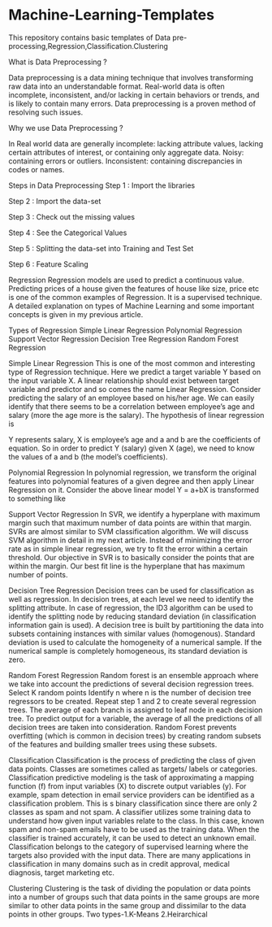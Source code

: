 # Machine-Learning-Templates
This repository contains basic templates of Data pre-processing,Regression,Classification.Clustering

What is Data Preprocessing ?

Data preprocessing is a data mining technique that involves transforming raw data into an understandable format. Real-world data is often incomplete, inconsistent, and/or lacking in certain behaviors or trends, and is likely to contain many errors. Data preprocessing is a proven method of resolving such issues.

Why we use Data Preprocessing ?

In Real world data are generally incomplete: lacking attribute values, lacking certain attributes of interest, or containing only aggregate data. Noisy: containing errors or outliers. Inconsistent: containing discrepancies in codes or names.

Steps in Data Preprocessing
Step 1 : Import the libraries

Step 2 : Import the data-set

Step 3 : Check out the missing values

Step 4 : See the Categorical Values

Step 5 : Splitting the data-set into Training and Test Set

Step 6 : Feature Scaling

Regression
Regression models are used to predict a continuous value. Predicting prices of a house given the features of house like size, price etc is one of the common examples of Regression. It is a supervised technique. A detailed explanation on types of Machine Learning and some important concepts is given in my previous article.

Types of Regression
Simple Linear Regression
Polynomial Regression
Support Vector Regression
Decision Tree Regression
Random Forest Regression

Simple Linear Regression
This is one of the most common and interesting type of Regression technique. Here we predict a target variable Y based on the input variable X. A linear relationship should exist between target variable and predictor and so comes the name Linear Regression.
Consider predicting the salary of an employee based on his/her age. We can easily identify that there seems to be a correlation between employee’s age and salary (more the age more is the salary). The hypothesis of linear regression is

Y represents salary, X is employee’s age and a and b are the coefficients of equation. So in order to predict Y (salary) given X (age), we need to know the values of a and b (the model’s coefficients).

Polynomial Regression
In polynomial regression, we transform the original features into polynomial features of a given degree and then apply Linear Regression on it. Consider the above linear model Y = a+bX is transformed to something like

Support Vector Regression
In SVR, we identify a hyperplane with maximum margin such that maximum number of data points are within that margin. SVRs are almost similar to SVM classification algorithm. We will discuss SVM algorithm in detail in my next article.
Instead of minimizing the error rate as in simple linear regression, we try to fit the error within a certain threshold. Our objective in SVR is to basically consider the points that are within the margin. Our best fit line is the hyperplane that has maximum number of points.

Decision Tree Regression
Decision trees can be used for classification as well as regression. In decision trees, at each level we need to identify the splitting attribute. In case of regression, the ID3 algorithm can be used to identify the splitting node by reducing standard deviation (in classification information gain is used).
A decision tree is built by partitioning the data into subsets containing instances with similar values (homogenous). Standard deviation is used to calculate the homogeneity of a numerical sample. If the numerical sample is completely homogeneous, its standard deviation is zero.

Random Forest Regression
Random forest is an ensemble approach where we take into account the predictions of several decision regression trees.
Select K random points
Identify n where n is the number of decision tree regressors to be created. Repeat step 1 and 2 to create several regression trees.
The average of each branch is assigned to leaf node in each decision tree.
To predict output for a variable, the average of all the predictions of all decision trees are taken into consideration.
Random Forest prevents overfitting (which is common in decision trees) by creating random subsets of the features and building smaller trees using these subsets.

Classification
Classification is the process of predicting the class of given data points. Classes are sometimes called as targets/ labels or categories. Classification predictive modeling is the task of approximating a mapping function (f) from input variables (X) to discrete output variables (y).
For example, spam detection in email service providers can be identified as a classification problem. This is s binary classification since there are only 2 classes as spam and not spam. A classifier utilizes some training data to understand how given input variables relate to the class. In this case, known spam and non-spam emails have to be used as the training data. When the classifier is trained accurately, it can be used to detect an unknown email.
Classification belongs to the category of supervised learning where the targets also provided with the input data. There are many applications in classification in many domains such as in credit approval, medical diagnosis, target marketing etc.

Clustering
Clustering is the task of dividing the population or data points into a number of groups such that data points in the same groups are more similar to other data points in the same group and dissimilar to the data points in other groups.
Two types-1.K-Means 2.Heirarchical
